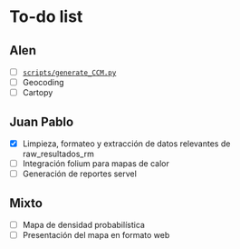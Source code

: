 # To-do list
## Alen
- [ ] [`scripts/generate_CCM.py`](./scripts/generate_CCM.py)
- [ ] Geocoding
- [ ] Cartopy

## Juan Pablo
- [x] Limpieza, formateo y extracción de datos relevantes de raw_resultados_rm
- [ ] Integración folium para mapas de calor
- [ ] Generación de reportes servel

## Mixto
- [ ] Mapa de densidad probabilística
- [ ] Presentación del mapa en formato web
